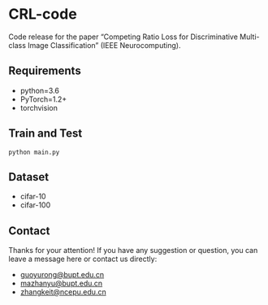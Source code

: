 # CRL-code
Code release for the paper “Competing Ratio Loss for Discriminative Multi-class Image Classification” (IEEE Neurocomputing). 

## Requirements

* python=3.6
* PyTorch=1.2+
* torchvision


## Train and Test


```shell
python main.py
```
## Dataset

* cifar-10
* cifar-100

## Contact

Thanks for your attention!
If you have any suggestion or question, you can leave a message here or contact us directly:

- guoyurong@bupt.edu.cn
- mazhanyu@bupt.edu.cn
- zhangkeit@ncepu.edu.cn

